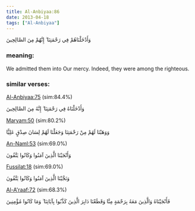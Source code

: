 ```yaml
---
title: Al-Anbiyaa:86
date: 2013-04-18
tags: ["Al-Anbiyaa"]
---
```

وَأَدْخَلْنَاهُمْ فِي رَحْمَتِنَا ۖ إِنَّهُمْ مِنَ الصَّالِحِينَ
### meaning: 
We admitted them into Our mercy. Indeed, they were among the righteous.
### similar verses: 

[Al-Anbiyaa:75](/21/75) (sim:84.4%)

وَأَدْخَلْنَاهُ فِي رَحْمَتِنَا ۖ إِنَّهُ مِنَ الصَّالِحِينَ

[Maryam:50](/19/50) (sim:80.2%)

وَوَهَبْنَا لَهُمْ مِنْ رَحْمَتِنَا وَجَعَلْنَا لَهُمْ لِسَانَ صِدْقٍ عَلِيًّا

[An-Naml:53](/27/53) (sim:69.0%)

وَأَنْجَيْنَا الَّذِينَ آمَنُوا وَكَانُوا يَتَّقُونَ

[Fussilat:18](/41/18) (sim:69.0%)

وَنَجَّيْنَا الَّذِينَ آمَنُوا وَكَانُوا يَتَّقُونَ

[Al-A'raaf:72](/7/72) (sim:68.3%)

فَأَنْجَيْنَاهُ وَالَّذِينَ مَعَهُ بِرَحْمَةٍ مِنَّا وَقَطَعْنَا دَابِرَ الَّذِينَ كَذَّبُوا بِآيَاتِنَا ۖ وَمَا كَانُوا مُؤْمِنِينَ

